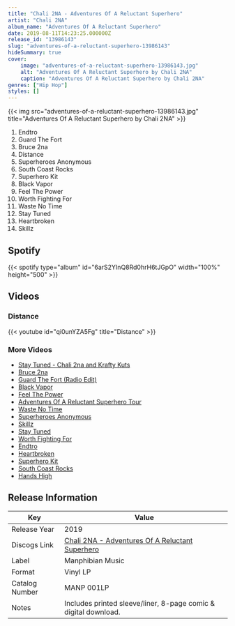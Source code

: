 ```yaml
---
title: "Chali 2NA - Adventures Of A Reluctant Superhero"
artist: "Chali 2NA"
album_name: "Adventures Of A Reluctant Superhero"
date: 2019-08-11T14:23:25.000000Z
release_id: "13986143"
slug: "adventures-of-a-reluctant-superhero-13986143"
hideSummary: true
cover:
    image: "adventures-of-a-reluctant-superhero-13986143.jpg"
    alt: "Adventures Of A Reluctant Superhero by Chali 2NA"
    caption: "Adventures Of A Reluctant Superhero by Chali 2NA"
genres: ["Hip Hop"]
styles: []
---
```


{{< img src="adventures-of-a-reluctant-superhero-13986143.jpg" title="Adventures Of A Reluctant Superhero by Chali 2NA" >}}

<!-- section break -->

1. Endtro
2. Guard The Fort 
3. Bruce 2na 
4. Distance
5. Superheroes Anonymous
6. South Coast Rocks
7. Superhero Kit
8. Black Vapor
9. Feel The Power
10. Worth Fighting For
11. Waste No Time
12. Stay Tuned
13. Heartbroken
14. Skillz

<!-- section break -->


## Spotify
{{< spotify type="album" id="6arS2YInQ8Rd0hrH6tJGpO" width="100%" height="500" >}}



## Videos
### Distance
{{< youtube id="qi0unYZA5Fg" title="Distance" >}}<br>

### More Videos

- [Stay Tuned - Chali 2na and Krafty Kuts](https://www.youtube.com/watch?v=Zzs5wXa3-Jk)
- [Bruce 2na](https://www.youtube.com/watch?v=a9AcviLZ_nU)
- [Guard The Fort (Radio Edit)](https://www.youtube.com/watch?v=tjSkYsL8fvM)
- [Black Vapor](https://www.youtube.com/watch?v=oBo0xTEeovw)
- [Feel The Power](https://www.youtube.com/watch?v=EfI5n59BOLo)
- [Adventures Of A Reluctant Superhero Tour](https://www.youtube.com/watch?v=61hMphtfZpk)
- [Waste No Time](https://www.youtube.com/watch?v=hu1_Sk1VbOo)
- [Superheroes Anonymous](https://www.youtube.com/watch?v=kTpCD9T4Mm0)
- [Skillz](https://www.youtube.com/watch?v=i830SXYp2K8)
- [Stay Tuned](https://www.youtube.com/watch?v=FB_Khmmissw)
- [Worth Fighting For](https://www.youtube.com/watch?v=1mkFwgm-Ab8)
- [Endtro](https://www.youtube.com/watch?v=YWVZJaRaCHM)
- [Heartbroken](https://www.youtube.com/watch?v=PWJllBk6Hvw)
- [Superhero Kit](https://www.youtube.com/watch?v=LLtMYPjAit4)
- [South Coast Rocks](https://www.youtube.com/watch?v=iX_6onkjLEk)
- [Hands High](https://www.youtube.com/watch?v=c9JFNWYp9Lo)


## Release Information
|  Key           | Value                                                |
| ---------------| ---------------------------------------------------- |
| Release Year   | 2019                                   |
| Discogs Link   | [Chali 2NA - Adventures Of A Reluctant Superhero](https://www.discogs.com/release/13986143-Chali-2NA-Krafty-Kuts-Adventures-Of-A-Reluctant-Superhero) |
| Label          | Manphibian Music |
| Format         | Vinyl LP |
| Catalog Number | MANP 001LP |
| Notes | Includes printed sleeve/liner, 8-page comic & digital download. |